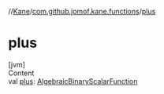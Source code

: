 //[Kane](../index.md)/[com.github.jomof.kane.functions](index.md)/[plus](plus.md)



# plus  
[jvm]  
Content  
val [plus](plus.md): [AlgebraicBinaryScalarFunction](../com.github.jomof.kane.impl.functions/-algebraic-binary-scalar-function/index.md)  



